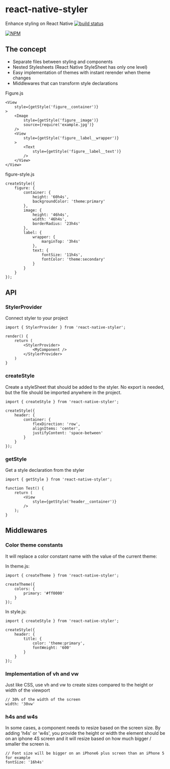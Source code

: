 # react-native-styler
Enhance styling on React Native [![build status](https://travis-ci.org/dejakob/react-native-styler.svg?branch=master)](https://travis-ci.org/dejakob/react-native-styler)

[![NPM](https://nodei.co/npm/react-native-styler.png)](https://npmjs.org/package/react-native-styler)

## The concept
* Separate files between styling and components
* Nested Stylesheets (React Native StyleSheet has only one level)
* Easy implementation of themes with instant rerender when theme changes
* Middlewares that can transform style declarations

Figure.js
```
<View
    style={getStyle('figure__container')}
>
    <Image
        style={getStyle('figure__image')}
        source={require('example.jpg')}
    />
    <View
        style={getStyle('figure__label__wrapper')}
    >
        <Text
            style={getStyle('figure__label__text')}
        />
    </View>
</View>
```

figure-style.js
```
createStyle({
    figure: {
        container: {
            height: '60h4s',
            backgroundColor: 'theme:primary'
        },
        image: {
            height: '46h4s',
            width: '46h4s',
            borderRadius: '23h4s'
        },
        label: {
            wrapper: {
                marginTop: '3h4s'
            },
            text: {
                fontSize: '11h4s',
                fontColor: 'theme:secondary'
            }
        }
    }
});
```


## API
### StylerProvider
Connect styler to your project
```
import { StylerProvider } from 'react-native-styler';
```

```
render() {
    return (
        <StylerProvider>
            <MyComponent />
        </StylerProvider>
    )
}
```

### createStyle
Create a styleSheet that should be added to the styler.
No export is needed, but the file should be imported anywhere in the project.
```
import { createStyle } from 'react-native-styler';

createStyle({
    header: {
        container: {
            flexDirection: 'row',
            alignItems: 'center',
            justifyContent: 'space-between'
        }
    }
});
```

### getStyle
Get a style declaration from the styler
```
import { getStyle } from 'react-native-styler';

function Test() {
    return (
        <View
            style={getStyle('header__container')}
        />
    );
}
```

## Middlewares
### Color theme constants
It will replace a color constant name with the value of the current theme:

In theme.js:
```
import { createTheme } from 'react-native-styler';

createTheme({
    colors: {
        primary: '#ff0000'
    }
});
```

In style.js:
```
import { createStyle } from 'react-native-styler';

createStyle({
    header: {
        title: {
            color: 'theme:primary',
            fontWeight: '600'
        }
    }
});
```

### Implementation of vh and vw
Just like CSS, use vh and vw to create sizes compared to the height or width of the viewport

```
// 30% of the width of the screen
width: '30vw'
```

### h4s and w4s
In some cases, a component needs to resize based on the screen size.
By adding 'h4s' or 'w4s', you provide the height or width the element should be on an iphone 4S screen
and it will resize based on how much bigger / smaller the screen is.

```
// Font size will be bigger on an iPhone6 plus screen than an iPhone 5 for example
fontSize: '16h4s'
```